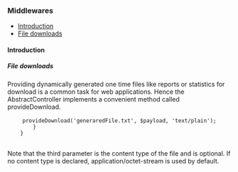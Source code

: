 <h3 class="doc-title">Middlewares</h3>

- [Introduction](#introduction)
- [File downloads](#file-downloads)

<h4><a id="introduction">Introduction</a></h4>

<h5><a id="pre-action-middleware">File downloads</a></h5>

Providing dynamically generated one time files like reports or statistics for download is a common task for web applications. Hence the <span class="code-hint">AbstractController</span> implements a convenient method called <span class="code-hint">provideDownload</span>. 

  <pre class="code-white line-numbers language-php">
  	<code class="imp-code language-php"><?php
  	namespace App\Controller;
  	use Impulse\ImpulseBundle\Controller\AbstractController;
    use Impulse\ImpulseBundle\Controller\Annotations\Listen;
    use Impulse\ImpulseBundle\Events\Events;
    use Impulse\ImpulseBundle\Execution\Events\Event;

  	class AppController extends AbstractController
  	{
		#[Listen(event: Events::CLICK, component: 'btnCreateReport')]   
        public function createReport(Event $event)
        {
        	$payload = 'This is going to be the content of the file';
            $this->provideDownload('generaredFile.txt', $payload, 'text/plain');
        }
  	}</code>
  </pre>
  
  Note that the third parameter is the content type of the file and is optional. If no content type is declared, application/octet-stream is used by default.